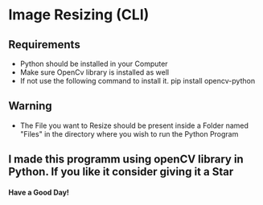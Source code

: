 # Image Resizing (CLI)
## Requirements
* Python should be installed in your Computer
* Make sure OpenCv library is installed as well
* If not use the following command to install it. pip install opencv-python
## Warning
* The File you want to Resize should be present inside a Folder named "Files" in the directory where you wish to run the Python Program
## I made this programm using openCV library in Python. If you like it consider giving it a Star
#### Have a Good Day!
